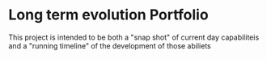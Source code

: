 # Long term evolution Portfolio

This project is intended to be both a "snap shot" of current day capabiliteis and a "running timeline" of the development of those abiliets
